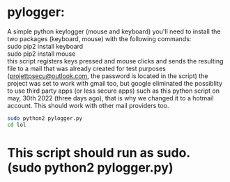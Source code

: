 # pylogger:
A simple python keylogger (mouse and keyboard)
you'll need to install the two packages (keyboard, mouse) with the following commands: <br />
sudo pip2 install keyboard <br />
sudo pip2 install mouse <br />
this script registers keys pressed and mouse clicks and sends the resulting file to a mail that was already created for test purposes (projettpsecu@outlook.com, the password is located in the script)
the project was set to work with gmail too, but google eliminated the possiblity to use third party apps (or less secure apps) such as this python script on may, 30th 2022 (three days ago), that is why we changed it to a hotmail account. This should work with other mail providers too.
```bash
sudo python2 pylogger.py
cd lol
```
# This script should run as sudo. (sudo python2 pylogger.py)

